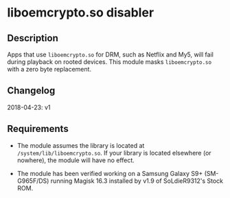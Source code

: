 # liboemcrypto.so disabler

## Description

Apps that use `liboemcrypto.so` for DRM, such as Netflix and My5, will fail during playback on rooted devices. This module masks `liboemcrypto.so` with a zero byte replacement.

## Changelog

2018-04-23: v1

## Requirements
- The module assumes the library is located at `/system/lib/liboemcrypto.so`. If your library is located elsewhere (or nowhere), the module will have no effect.

- The module has been verified working on a Samsung Galaxy S9+ (SM-G965F/DS) running Magisk 16.3 installed by v1.9 of SoLdieR9312's Stock ROM.
